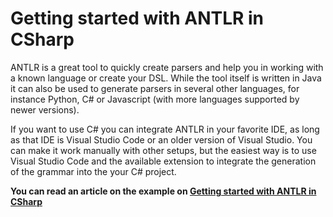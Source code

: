 # Getting started with ANTLR in CSharp

ANTLR is a great tool to quickly create parsers and help you in working with a known language or create your DSL. While the tool itself is written in Java it can also be used to generate parsers in several other languages, for instance Python, C# or Javascript (with more languages supported by newer versions).

If you want to use C# you can integrate ANTLR in your favorite IDE, as long as that IDE is Visual Studio Code or an older version of Visual Studio. You can make it work manually with other setups, but the easiest way is to use Visual Studio Code and the available extension to integrate the generation of the grammar into the your C# project.

**You can read an article on the example on [Getting started with ANTLR in CSharp](https://tomassetti.me/getting-started-with-antlr-in-csharp/)**
